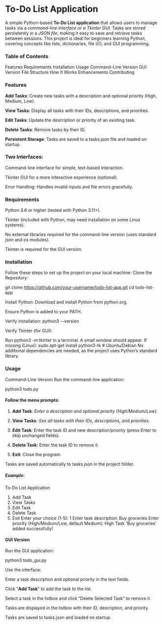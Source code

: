 # To-Do List Application

A simple Python-based <b>To-Do List application</b> that allows users to manage tasks via a <i>command-line interface or a Tkinter GUI.</i> Tasks are stored persistently in a <I>JSON file</i>, making it easy to save and retrieve tasks between sessions. This project is ideal for beginners learning Python, covering concepts like lists, dictionaries, file I/O, and GUI programming.

### Table of Contents
Features
Requirements
Installation
Usage
Command-Line Version
GUI Version
File Structure
How It Works
Enhancements
Contributing

### Features

<b>Add Tasks</b>: Create new tasks with a description and optional priority (High, Medium, Low).

<b>View Tasks</b>: Display all tasks with their IDs, descriptions, and priorities.

<b>Edit Tasks</b>: Update the description or priority of an existing task.

<b>Delete Tasks</b>: Remove tasks by their ID.

<b>Persistent Storage</b>: Tasks are saved to a tasks.json file and loaded on startup.

### Two Interfaces:

Command-line interface for simple, text-based interaction.

Tkinter GUI for a more interactive experience (optional).

Error Handling: Handles invalid inputs and file errors gracefully.

### Requirements

Python 3.6 or higher (tested with Python 3.11+).

Tkinter (included with Python, may need installation on some Linux systems).

No external libraries required for the command-line version (uses standard json and os modules).

Tkinter is required for the GUI version.

### Installation

Follow these steps to set up the project on your local machine:
Clone the Repository:

git clone https://github.com/your-username/todo-list-app.git
cd todo-list-app

Install Python:
Download and install Python from python.org.

Ensure Python is added to your PATH.

Verify installation:
python3 --version

Verify Tkinter (for GUI):

Run python3 -m tkinter in a terminal. A small window should appear.
If missing (Linux):
sudo apt-get install python3-tk  # Ubuntu/Debian
No additional dependencies are needed, as the project uses Python’s standard library.

### Usage

Command-Line Version
Run the command-line application:

python3 todo.py
#### Follow the menu prompts:

1. <strong>Add Task</strong>: <I>Enter a description and optional priority (High/Medium/Low).</i>

2. <b>View Tasks</b>: <I>See all tasks with their IDs, descriptions, and priorities.</i>

3. <b>Edit Task</b>: Enter the task ID and new description/priority (press Enter to skip unchanged fields).

4. <b>Delete Task</b>: Enter the task ID to remove it.

5. <b>Exit</b>: Close the program.

Tasks are saved automatically to tasks.json in the project folder.

##### Example:

To-Do List Application
1. Add Task
2. View Tasks
3. Edit Task
4. Delete Task
5. Exit
Enter your choice (1-5): 1
Enter task description: Buy groceries
Enter priority (High/Medium/Low, default Medium): High
Task 'Buy groceries' added successfully!

#### GUI Version

Run the GUI application:

python3 todo_gui.py

Use the interface:

Enter a task description and optional priority in the text fields.

Click “<b>Add Task</b>” to add the task to the list.

Select a task in the listbox and click “Delete Selected Task” to remove it.

Tasks are displayed in the listbox with their ID, description, and priority.

Tasks are saved to tasks.json and loaded on startup.

